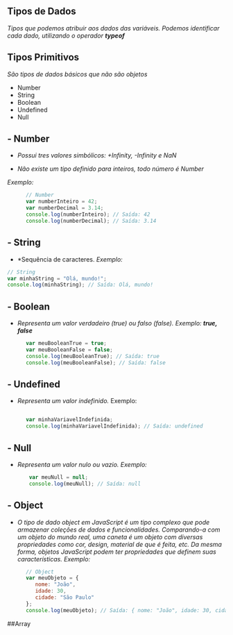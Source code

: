 ## Tipos de Dados
*Tipos que podemos atribuir aos dados das variáveis. Podemos identificar cada dado, utilizando o operador **typeof***

## Tipos Primitivos
 *São tipos de dados básicos que não são objetos*

 - Number
 - String
 - Boolean
 - Undefined
 - Null

## - Number
- *Possui tres valores simbólicos: +Infinity, -Infinity e NaN*

- *Não existe um tipo definido para inteiros, todo número é Number*

*Exemplo:* 
``````javascript
      // Number
      var numberInteiro = 42;
      var numberDecimal = 3.14;
      console.log(numberInteiro); // Saída: 42
      console.log(numberDecimal); // Saída: 3.14

``````

## - String
- *Sequência de caracteres.
*Exemplo:* 
``````javascript
// String
var minhaString = "Olá, mundo!";
console.log(minhaString); // Saída: Olá, mundo!
``````

## - Boolean
- *Representa um valor verdadeiro (true) ou falso (false).
*Exemplo:* **true, false***

`````` javascript
      var meuBooleanTrue = true;
      var meuBooleanFalse = false;
      console.log(meuBooleanTrue); // Saída: true
      console.log(meuBooleanFalse); // Saída: false
``````

## - Undefined
- *Representa um valor indefinido.* Exemplo:

``````javascript

      var minhaVariavelIndefinida;
      console.log(minhaVariavelIndefinida); // Saída: undefined
``````
## - Null
-  *Representa um valor nulo ou vazio.*
*Exemplo:*
``````javascript
       var meuNull = null;
       console.log(meuNull); // Saída: null
``````

## - Object
- *O tipo de dado object em JavaScript é um tipo complexo que pode armazenar coleções de dados e funcionalidades. Comparando-a com um objeto do mundo real, uma caneta é um objeto com diversas propriedades como cor, design, material de que é feita, etc. Da mesma forma, objetos JavaScript podem ter propriedades que definem suas características.*
*Exemplo:*
``````javascript
      // Object
      var meuObjeto = {
         nome: "João",
         idade: 30,
         cidade: "São Paulo"
      };
      console.log(meuObjeto); // Saída: { nome: "João", idade: 30, cidade: "São Paulo" }
``````
##Array